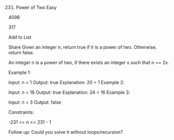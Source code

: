 231. Power of Two
     Easy

4098

317

Add to List

Share
Given an integer n, return true if it is a power of two. Otherwise, return false.

An integer n is a power of two, if there exists an integer x such that n == 2x.

Example 1:

Input: n = 1
Output: true
Explanation: 20 = 1
Example 2:

Input: n = 16
Output: true
Explanation: 24 = 16
Example 3:

Input: n = 3
Output: false

Constraints:

-231 <= n <= 231 - 1

Follow up: Could you solve it without loops/recursion?
